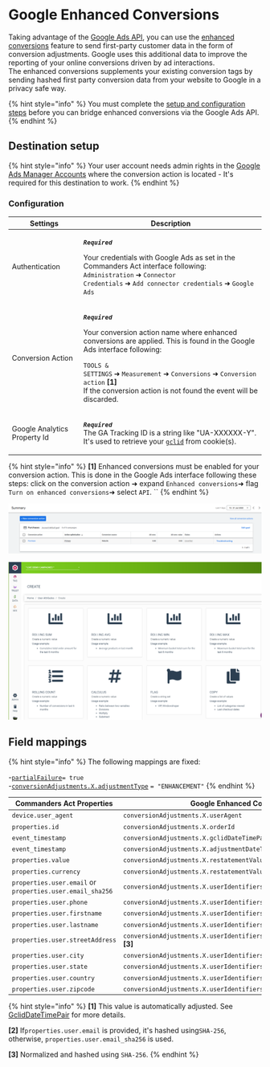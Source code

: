 # Google Enhanced Conversions

Taking advantage of the [Google Ads API](https://developers.google.com/google-ads/api/docs/start), you can use the [enhanced conversions](https://support.google.com/google-ads/answer/9888656) feature to send first-party customer data in the form of conversion adjustments. Google uses this additional data to improve the reporting of your online conversions driven by ad interactions.\
The enhanced conversions supplements your existing conversion tags by sending hashed first party conversion data from your website to Google in a privacy safe way.

{% hint style="info" %}
You must complete the [setup and configuration steps](https://support.google.com/google-ads/answer/11062876) before you can bridge enhanced conversions via the Google Ads API.
{% endhint %}

## Destination setup

{% hint style="info" %}
Your user account needs admin rights in the [Google Ads Manager Accounts](https://ads.google.com/intl/en/home/tools/manager-accounts/) where the conversion action is located - It's required for this destination to work.
{% endhint %}

### Configuration

| Settings                     | Description                                                                                                                                                                                                                                                                                                                                                                                                      |
| ---------------------------- | ---------------------------------------------------------------------------------------------------------------------------------------------------------------------------------------------------------------------------------------------------------------------------------------------------------------------------------------------------------------------------------------------------------------- |
| Authentication               | <p><em><strong><code>Required</code></strong></em></p><p>Your credentials with Google Ads as set in the Commanders Act interface following: <code>Administration</code> ➜ <code>Connector Credentials</code> ➜ <code>Add connector credentials</code> ➜ <code>Google Ads</code></p>                                                                                                                              |
| Conversion Action            | <p><em><strong><code>Required</code></strong></em></p><p>Your conversion action name where enhanced conversions are applied. This is found in the Google Ads interface following:</p><p><code>TOOLS &#x26; SETTINGS</code> ➜ <code>Measurement</code> ➜ <code>Conversions</code> ➜ <code>Conversion action</code> <strong>[1]</strong><br>If the conversion action is not found the event will be discarded.</p> |
| Google Analytics Property Id | <p><em><strong><code>Required</code></strong></em><br><em><strong><code></code></strong></em>The GA Tracking ID is a string like "UA-XXXXXX-Y". It's used to retrieve your <a href="https://support.google.com/google-ads/answer/9744275?hl=en"><code>gclid</code></a> from cookie(s).</p>                                                                                                                       |

{% hint style="info" %}
**\[1]** Enhanced conversions must be enabled for your conversion action. This is done in the Google Ads interface following these steps: click on the conversion action  ➜ expand `Enhanced conversions`➜ flag `Turn on enhanced conversions`➜ select `API`. ``&#x20;
{% endhint %}

![Click on your "Conversion Action" (E.g. "Purchase")](<../../../../.gitbook/assets/1 (1).png>)

![Flag "Turn on enhanced conversion" and select "API".](../../../../.gitbook/assets/2.png)

## Field mappings

{% hint style="info" %}
The following mappings are fixed:

\-[`partialFailure`](https://developers.google.com/google-ads/api/rest/reference/rest/v11/customers/uploadConversionAdjustments#request-body)`= true`\
\-[`conversionAdjustments.X.adjustmentType`](https://developers.google.com/google-ads/api/rest/reference/rest/v11/customers/uploadConversionAdjustments#conversionadjustment) `= "ENHANCEMENT"`
{% endhint %}

| Commanders Act Properties                                 | Google Enhanced Conversions Fields                                                   |
| --------------------------------------------------------- | ------------------------------------------------------------------------------------ |
| `device.user_agent`                                       | `conversionAdjustments.X.userAgent`                                                  |
| `properties.id`                                           | `conversionAdjustments.X.orderId`                                                    |
| `event_timestamp`                                         | `conversionAdjustments.X.gclidDateTimePair.conversionDateTime` **\[1]**              |
| `event_timestamp`                                         | `conversionAdjustments.X.adjustmentDateTime` **\[1]**                                |
| `properties.value`                                        | `conversionAdjustments.X.restatementValue.adjustedValue`                             |
| `properties.currency`                                     | `conversionAdjustments.X.restatementValue.currencyCode`                              |
| `properties.user.email` or `properties.user.email_sha256` | `conversionAdjustments.X.userIdentifiers.Y.hashedEmail` **\[2]**                     |
| `properties.user.phone`                                   | `conversionAdjustments.X.userIdentifiers.Y.hashedPhoneNumber` **\[3]**               |
| `properties.user.firstname`                               | `conversionAdjustments.X.userIdentifiers.Y.addressInfo.hashedFirstName` **\[3]**     |
| `properties.user.lastname`                                | `conversionAdjustments.X.userIdentifiers.Y.addressInfo.hashedLastName` **\[3]**      |
| `properties.user.streetAddress`                           | `conversionAdjustments.X.userIdentifiers.Y.addressInfo.hashedStreetAddress` **\[3]** |
| `properties.user.city`                                    | `conversionAdjustments.X.userIdentifiers.Y.addressInfo.city` ****                    |
| `properties.user.state`                                   | `conversionAdjustments.X.userIdentifiers.Y.addressInfo.state`                        |
| `properties.user.country`                                 | `conversionAdjustments.X.userIdentifiers.Y.addressInfo.countryCode`                  |
| `properties.user.zipcode`                                 | `conversionAdjustments.X.userIdentifiers.Y.addressInfo.postalCode`                   |

{% hint style="info" %}
**\[1]** This value is automatically adjusted. See [GclidDateTimePair](https://developers.google.com/google-ads/api/rest/reference/rest/v11/customers/uploadConversionAdjustments#gcliddatetimepair) for more details.

**\[2]** If`properties.user.email` is provided, it's hashed using`SHA-256`, otherwise, `properties.user.email_sha256` is used.

**\[3]** Normalized and hashed using `SHA-256`.
{% endhint %}
